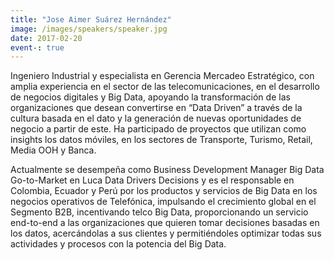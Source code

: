```yaml
---
title: "Jose Aimer Suárez Hernández"
image: /images/speakers/speaker.jpg
date: 2017-02-20
event-: true
---
```


Ingeniero Industrial y especialista en Gerencia Mercadeo Estratégico, con amplia experiencia en el sector de las telecomunicaciones, en el desarrollo de negocios digitales y Big Data, apoyando la transformación de las organizaciones que desean convertirse en “Data Driven” a través de la cultura basada en el dato y la generación de nuevas oportunidades de negocio a partir de este. Ha participado de proyectos que utilizan como insights los datos móviles, en los sectores de Transporte, Turismo, Retail, Media OOH y Banca.

Actualmente se desempeña como Business Development Manager Big Data Go-to-Market en Luca Data Drivers Decisions y es el responsable en Colombia, Ecuador y Perú por los productos y servicios de Big Data en los negocios operativos de Telefónica, impulsando el crecimiento global en el Segmento B2B, incentivando telco Big Data, proporcionando un servicio end-to-end a las organizaciones que quieren tomar decisiones basadas en los datos, acercándolas a sus clientes y permitiéndoles optimizar todas sus actividades y procesos con la potencia del Big Data.

